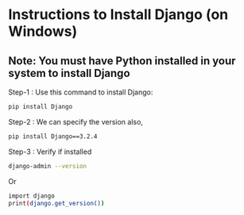 # Instructions to Install Django (on Windows)

## Note: You must have Python installed in your system to install Django

Step-1 : Use this command to install Django:
    
```bash
pip install Django
```

Step-2 : We can specify the version also, 

```bash
pip install Django==3.2.4
```

Step-3 : Verify if installed
    
```bash
django-admin --version
```

Or

```bash
import django 
print(django.get_version())
```




# 
